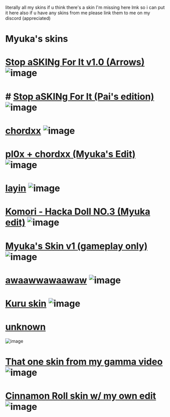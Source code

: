 literally all my skins
if u think there's a skin I'm missing here lmk so i can put it here
also if u have any skins from me please link them to me on my discord (appreciated)

# Myuka's skins
# [Stop aSKINg For It v1.0 (Arrows)](https://t.co/8x6PJkTnjR) ![image](https://cdn.discordapp.com/attachments/904464227668987904/1064249391952699412/screenshot3462.jpg)
# # [Stop aSKINg For It (Pai's edition)](https://www.dropbox.com/s/ohlfi2p8ydfgn1m/Stop%20aSKINg%20For%20It%20v1.0%20%28Pai%27s%20edit%29.osk?dl=0) ![image](https://cdn.discordapp.com/attachments/904464227668987904/1069657187946868857/screenshot3531.jpg)
# [chordxx](https://drive.google.com/file/d/1p74egAfJyr1SOlHjj7dU8LS_LfS6jdiB/view) ![image](https://cdn.discordapp.com/attachments/904464227668987904/1064250525173940286/screenshot3463.jpg)
# [pl0x + chordxx (Myuka's Edit)](https://cdn.discordapp.com/attachments/1047642485591117884/1064250842011676852/pl0xchordxx_Myuka_Edit.osk) ![image](https://cdn.discordapp.com/attachments/904464227668987904/1064251213006258206/screenshot3464.jpg)
# [layin](https://cdn.discordapp.com/attachments/904464227668987904/1064252162370187344/layin.osk) ![image](https://cdn.discordapp.com/attachments/904464227668987904/1064252103251476530/screenshot3465.jpg)
# [Komori - Hacka Doll NO.3 (Myuka edit)](https://drive.google.com/file/d/1oNYYRNupsKdQJ7g2-gzg1UQCbPb_e7UF/view) ![image](https://cdn.discordapp.com/attachments/904464227668987904/1064252804899803207/screenshot3466.jpg)
# [Myuka's Skin v1 (gameplay only)](https://cdn.discordapp.com/attachments/904464227668987904/1064253136723787876/ARROW_VER_XD.osk) ![image](https://cdn.discordapp.com/attachments/904464227668987904/1064253314667135197/screenshot3467.jpg)
# [awaawwawaawaw](https://drive.google.com/file/d/1qIqSCeSKEQtwota4KV7cb_Fuwe_Cjzzx/view) ![image](https://cdn.discordapp.com/attachments/904464227668987904/1064253791735652392/screenshot3468.jpg)
# [Kuru skin](https://cdn.discordapp.com/attachments/904464227668987904/1064241226070638612/Kuru_skin.osk) ![image](https://pbs.twimg.com/media/FmiIs3nXkAQLw5e?format=jpg&name=large)
# [unknown](https://cdn.discordapp.com/attachments/904464227668987904/1069655631549702234/zzz.rar)
![image](https://cdn.discordapp.com/attachments/904464227668987904/1069655728584921138/screenshot3530.jpg)
# [That one skin from my gamma video](https://drive.google.com/file/d/1qnx-v1VqXQny2oITkeYMM3CcRBUjk9Mu/view?usp=sharing) ![image](https://cdn.discordapp.com/attachments/1165317648771461193/1165379105655632075/screenshot4735.png?ex=6546a2de&is=65342dde&hm=5d5b8425083c18a7a7e132108886769d40676e03ea31017dc297cdbbf73e5ea4&)
# [Cinnamon Roll skin w/ my own edit](https://drive.google.com/file/d/1mRlb7ZfQDFUXD5zVwQ4wGf_h09DJrie-/view?usp=sharing) ![image](https://cdn.discordapp.com/attachments/1165317648771461193/1165378037253161010/screenshot4734.png?ex=6546a1df&is=65342cdf&hm=824cc6d844c7aacca8166379dfa1251c45654d177d1087921c356ff6e5a95674&)
